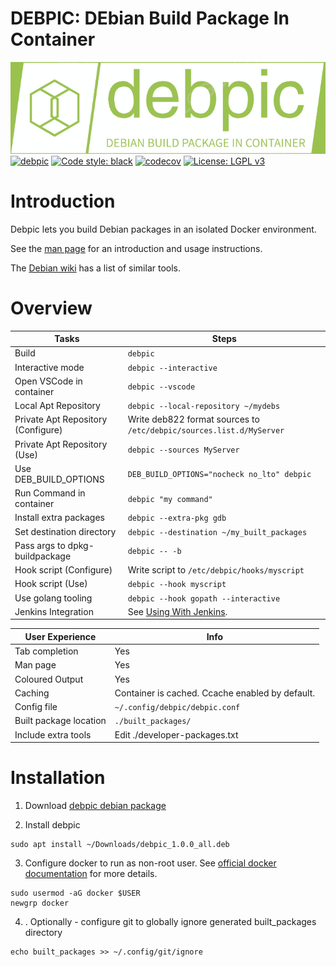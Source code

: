 # DEBPIC: DEbian Build Package In Container
![alt text](./debpic/Documentation/debpic-logo.png "Logo")  
[![debpic](https://github.com/aidan-gallagher/debpic/actions/workflows/debpic.yml/badge.svg)](https://github.com/aidan-gallagher/debpic/actions/workflows/debpic.yml)
[![Code style: black](https://img.shields.io/badge/code%20style-black-000000.svg)](https://github.com/psf/black)
[![codecov](https://codecov.io/gh/aidan-gallagher/debpic/graph/badge.svg?token=G0WWQPPIIC)](https://codecov.io/gh/aidan-gallagher/debpic)
[![License: LGPL v3](https://img.shields.io/badge/License-LGPL_v3-blue.svg)](https://www.gnu.org/licenses/lgpl-3.0)
# Introduction

Debpic lets you build Debian packages in an isolated Docker environment.

See the [man page](./debpic/Documentation/debpic.manpage.md) for an introduction and usage instructions.

The [Debian wiki](https://wiki.debian.org/SystemBuildTools#Package_build_tools) has a list of similar tools.  
# Overview

| Tasks                                   | Steps                                                               |
|-----------------------------------------|---------------------------------------------------------------------|
| Build                                   | `debpic`                                                            |
| Interactive mode                        | `debpic --interactive`                                              |
| Open VSCode in container                | `debpic --vscode`                                                   |
| Local Apt Repository                    | `debpic --local-repository ~/mydebs`                                |
| Private Apt Repository (Configure)      | Write deb822 format sources to `/etc/debpic/sources.list.d/MyServer`|
| Private Apt Repository (Use)            | `debpic --sources MyServer`                                         |
| Use DEB_BUILD_OPTIONS                   | `DEB_BUILD_OPTIONS="nocheck no_lto" debpic`                         |
| Run Command in container                | `debpic "my command"`                                               |
| Install extra packages                  | `debpic --extra-pkg gdb`                                            |
| Set destination directory               | `debpic --destination ~/my_built_packages`                          |
| Pass args to dpkg-buildpackage          | `debpic -- -b`                                                      |
| Hook script (Configure)                 | Write script to `/etc/debpic/hooks/myscript`                        |
| Hook script (Use)                       | `debpic --hook myscript`                                            |
| Use golang tooling                      | `debpic --hook gopath --interactive`                                |
| Jenkins Integration                     | See [Using With Jenkins](debpic/Documentation/using-with-jenkins.md). |


| User Experience                         | Info                                                                |
|-----------------------------------------|---------------------------------------------------------------------|
| Tab completion                          | Yes                                                                 |
| Man page                                | Yes                                                                 |
| Coloured Output                         | Yes                                                                 |
| Caching                                 | Container is cached. Ccache enabled by default.                     |
| Config file                             | `~/.config/debpic/debpic.conf`                                      |
| Built package location                  | `./built_packages/`                                                 |
| Include extra tools                     | Edit ./developer-packages.txt                                       |

# Installation

1. Download [debpic debian package]( 
https://github.com/aidan-gallagher/debpic/releases/download/v1.0.0/debpic_1.0.0_all.deb)

2. Install debpic
```
sudo apt install ~/Downloads/debpic_1.0.0_all.deb
```

3.  Configure docker to run as non-root user. See [official docker documentation](https://docs.docker.com/engine/install/linux-postinstall/#manage-docker-as-a-non-root-user) for more details.
```
sudo usermod -aG docker $USER
newgrp docker
```
4. . Optionally - configure git to globally ignore generated built_packages directory
```
echo built_packages >> ~/.config/git/ignore
```
